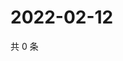 # 2022-02-12

共 0 条

<!-- BEGIN WEIBO -->
<!-- 最后更新时间 Sat Feb 12 2022 06:12:21 GMT+0800 (China Standard Time) -->

<!-- END WEIBO -->
